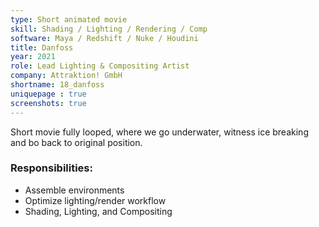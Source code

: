 ```yaml
---
type: Short animated movie
skill: Shading / Lighting / Rendering / Comp
software: Maya / Redshift / Nuke / Houdini
title: Danfoss
year: 2021
role: Lead Lighting & Compositing Artist
company: Attraktion! GmbH
shortname: 18_danfoss
uniquepage : true
screenshots: true
---
```


Short movie fully looped, where we go underwater, witness ice breaking and bo back to original position.
<h3>Responsibilities: </h3>
 <ul>
  <li>Assemble environments</li>
  <li>Optimize lighting/render workflow</li>
  <li>Shading, Lighting, and Compositing</li>
</ul> 